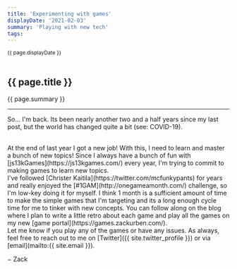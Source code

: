 ```yaml
---
title: 'Experimenting with games'
displayDate: '2021-02-03'
summary: 'Playing with new tech'
tags:
---
```


<small class="left">
{{ page.displayDate }}
</small>
<br><br>

## {{ page.title }}

{{ page.summary }}

---

So... I'm back. Its been nearly another two and a half years since my last
post, but the world has changed quite a bit (see: COVID-19).

<br>
At the end of last year I got a new job! With this, I need to learn and
master a bunch of new topics! Since I always have a bunch of fun with
[js13kGames](https://js13kgames.com/) every year, I'm trying to commit to
making games to learn new topics.

<br>
I've followed [Christer Kaitila](https://twitter.com/mcfunkypants) for years
and really enjoyed the [#1GAM](http://onegameamonth.com/) challenge, so I'm
low-key doing it for myself. I think 1 month is a sufficient amount of time to
make the simple games that I'm targeting and its a long enough cycle time for
me to tinker with new concepts. You can follow along on the blog where I plan
to write a little retro about each game and play all the games on my new
[game portal](https://games.zackurben.com/).

<br>
Let me know if you play any of the games or have any issues. As always, feel
free to reach out to me on [Twitter]({{ site.twitter_profile }}) or via
[email](mailto:{{ site.email }}).

&minus; Zack
<br>

